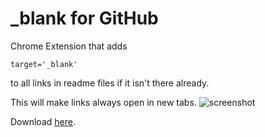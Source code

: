 # _blank for GitHub
Chrome Extension that adds

    target='_blank'
to all links in readme files if it isn't there already.

This will make links always open in new tabs.
![screenshot](https://lh3.googleusercontent.com/F17PYNxlpkMRgtbVgwtoww67PE481qKm9iusBwWwJmEO_stEVn-bshsZlXumAHdkAksMBkty8g=s1280-h800-e365-rw)

Download [here](https://chrome.google.com/webstore/detail/blank-for-github/fbgndaneanjbfofiipopobnejpliaepa).
